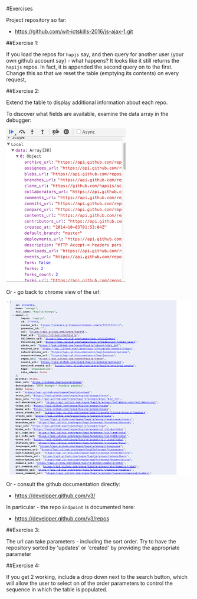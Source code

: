 #Exercises

Project repository so far:

- <https://github.com/wit-ictskills-2016/js-ajax-1.git>

##Exercise 1:

If you load the repos for `hapjs` say, and then query for another user (your own github account say) - what happens? It looks like it still returns the `hapijs` repos. In fact, it is appended the second query on to the first. Change this so that we reset the table (emptying its contents) on every request,

##Exercise 2:

Extend the table to display additional information about each repo. 

To discover what fields are available, examine the data array in the debugger:

![](img/22.png)

Or - go back to chrome view of the url:

![](img/03.png)

Or - consult the github documentation directly:

- <https://developer.github.com/v3/>

In particular - the repo `Endpoint` is documented here:

- <https://developer.github.com/v3/repos>


##Exercise 3:

The url can take parameters - including the sort order. Try to have the repository sorted by 'updates' or 'created' by providing the appropriate parameter


##Exercise 4:

If you get 2 working, include a drop down next to the search button, which will allow the user to select on of the order parameters to control the sequence in which the table is populated.